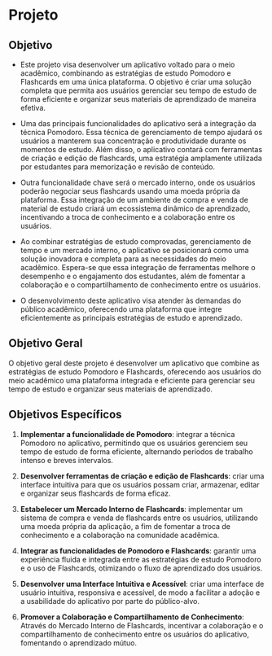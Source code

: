 # Projeto

## Objetivo

- Este projeto visa desenvolver um aplicativo voltado para o meio acadêmico, combinando as estratégias de estudo Pomodoro e Flashcards em uma única plataforma. O objetivo é criar uma solução completa que permita aos usuários gerenciar seu tempo de estudo de forma eficiente e organizar seus materiais de aprendizado de maneira efetiva.

- Uma das principais funcionalidades do aplicativo será a integração da técnica Pomodoro. Essa técnica de gerenciamento de tempo ajudará os usuários a manterem sua concentração e produtividade durante os momentos de estudo. Além disso, o aplicativo contará com ferramentas de criação e edição de flashcards, uma estratégia amplamente utilizada por estudantes para memorização e revisão de conteúdo.

- Outra funcionalidade chave será o mercado interno, onde os usuários poderão negociar seus flashcards usando uma moeda própria da plataforma. Essa integração de um ambiente de compra e venda de material de estudo criará um ecossistema dinâmico de aprendizado, incentivando a troca de conhecimento e a colaboração entre os usuários.

- Ao combinar estratégias de estudo comprovadas, gerenciamento de tempo e um mercado interno, o aplicativo se posicionará como uma solução inovadora e completa para as necessidades do meio acadêmico. Espera-se que essa integração de ferramentas melhore o desempenho e o engajamento dos estudantes, além de fomentar a colaboração e o compartilhamento de conhecimento entre os usuários.

- O desenvolvimento deste aplicativo visa atender às demandas do público acadêmico, oferecendo uma plataforma que integre eficientemente as principais estratégias de estudo e aprendizado.

## Objetivo Geral

O objetivo geral deste projeto é desenvolver um aplicativo que combine as estratégias de estudo Pomodoro e Flashcards, oferecendo aos usuários do meio acadêmico uma plataforma integrada e eficiente para gerenciar seu tempo de estudo e organizar seus materiais de aprendizado.

## Objetivos Específicos

1. **Implementar a funcionalidade de Pomodoro**: integrar a técnica Pomodoro no aplicativo, permitindo que os usuários gerenciem seu tempo de estudo de forma eficiente, alternando períodos de trabalho intenso e breves intervalos.

2. **Desenvolver ferramentas de criação e edição de Flashcards**: criar uma interface intuitiva para que os usuários possam criar, armazenar, editar e organizar seus flashcards de forma eficaz.

3. **Estabelecer um Mercado Interno de Flashcards**: implementar um sistema de compra e venda de flashcards entre os usuários, utilizando uma moeda própria da aplicação, a fim de fomentar a troca de conhecimento e a colaboração na comunidade acadêmica.

4. **Integrar as funcionalidades de Pomodoro e Flashcards**: garantir uma experiência fluida e integrada entre as estratégias de estudo Pomodoro e o uso de Flashcards, otimizando o fluxo de aprendizado dos usuários.

5. **Desenvolver uma Interface Intuitiva e Acessível**: criar uma interface de usuário intuitiva, responsiva e acessível, de modo a facilitar a adoção e a usabilidade do aplicativo por parte do público-alvo.

6. **Promover a Colaboração e Compartilhamento de Conhecimento**: Através do Mercado Interno de Flashcards, incentivar a colaboração e o compartilhamento de conhecimento entre os usuários do aplicativo, fomentando o aprendizado mútuo.

